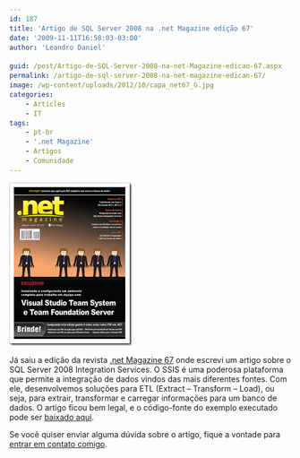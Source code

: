 ```yaml
---
id: 187
title: 'Artigo de SQL Server 2008 na .net Magazine edição 67'
date: '2009-11-11T16:58:03-03:00'
author: 'Leandro Daniel'

guid: /post/Artigo-de-SQL-Server-2008-na-net-Magazine-edicao-67.aspx
permalink: /artigo-de-sql-server-2008-na-net-magazine-edicao-67/
image: /wp-content/uploads/2012/10/capa_net67_G.jpg
categories:
    - Articles
    - IT
tags:
    - pt-br
    - '.net Magazine'
    - Artigos
    - Comunidade
---
```


[![capa_net67_G](/assets/pics/WindowsLiveWriter/ArtigodeSQLServer2008n.netMagazineedio67/5464AFA6/capa_net67_G_thumb.jpg "capa_net67_G")](/assets/pics/WindowsLiveWriter/ArtigodeSQLServer2008n.netMagazineedio67/7DD8F0E6/capa_net67_G.jpg)

Já saiu a edição da revista [.net Magazine 67](http://www.devmedia.com.br/resumo/default.asp?ed=67&site=1) onde escrevi um artigo sobre o SQL Server 2008 Integration Services. O SSIS é uma poderosa plataforma que permite a integração de dados vindos das mais diferentes fontes. Com ele, desenvolvemos soluções para ETL (Extract – Transform – Load), ou seja, para extrair, transformar e carregar informações para um banco de dados. O artigo ficou bem legal, e o código-fonte do exemplo executado pode ser [baixado aqui](/categories/#articles).

Se você quiser enviar alguma dúvida sobre o artigo, fique a vontade para [entrar em contato comigo](/contact/).
